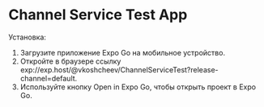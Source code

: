 # Channel Service Test App

Установка:

1. Загрузите приложение Expo Go на мобильное устройство.
2. Откройте в браузере ссылку exp://exp.host/@vkoshcheev/ChannelServiceTest?release-channel=default.
3. Используйте кнопку Open in Expo Go, чтобы открыть проект в Expo Go.
